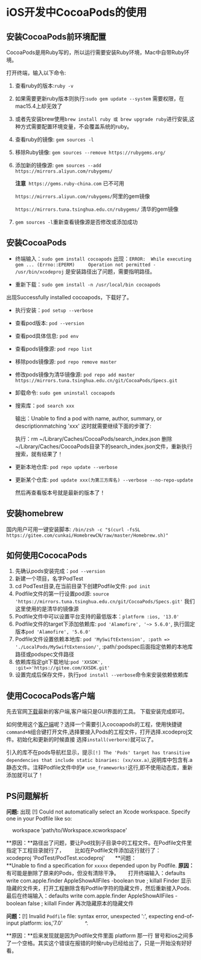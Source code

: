 # iOS开发中CocoaPods的使用

## 安装CocoaPods前环境配置

CocoaPods是用Ruby写的，所以运行需要安装Ruby环境，Mac中自带Ruby环境。

打开终端，输入以下命令:

1. 查看ruby的版本:`ruby -v`

2. 如果需要更新ruby版本则执行:`sudo gem update --system` 需要权限，在mac15.4上却无效了

3. 或者先安装brew使用`brew install ruby 或 brew upgrade ruby`进行安装,这种方式需要配置环境变量，不会覆盖系统的ruby。

4. 查看ruby的镜像: `gem sources -l`

5. 移除Ruby镜像: `gem sources --remove https://rubygems.org/`

6. 添加新的镜像源: `gem sources --add https://mirrors.aliyun.com/rubygems/` 

   **注意**` https://gems.ruby-china.com` 已不可用

    `https://mirrors.aliyun.com/rubygems/`阿里的gem镜像

   `https://mirrors.tuna.tsinghua.edu.cn/rubygems/` 清华的gem镜像

7. `gem sources -l`重新查看镜像源是否修改或添加成功

## 安装CocoaPods

* 终端输入：`sudo gem install cocoapods`
出现：`ERROR:  While executing gem ... (Errno::EPERM)     Operation not permitted - /usr/bin/xcodeproj` 是安装路径出了问题，需要指明路径。

* 重新下载：`sudo gem install -n /usr/local/bin cocoapods`

出现Successfully installed cocoapods，下载好了。

* 执行安装：`pod setup --verbose`
* 查看pod版本: `pod --version`
* 查看pod具体信息: `pod env`
* 查看pods镜像源: `pod repo list`
* 移除pods镜像源: `pod repo remove master`
* 修改pods镜像为清华镜像源: `pod repo add master https://mirrors.tuna.tsinghua.edu.cn/git/CocoaPods/Specs.git`
* 卸载命令: `sudo gem uninstall cocoapods`
* 搜索库：`pod search xxx`

	输出：Unable to find a pod with name, author, summary, or descriptionmatching 'xxx' 这时就需要继续下面的步骤了:
	
	执行：rm ~/Library/Caches/CocoaPods/search_index.json
	删除~/Library/Caches/CocoaPods目录下的search_index.json文件，重新执行搜索，就有结果了！

* 更新本地仓库: `pod repo update --verbose`
* 更新某个仓库: `pod update xxx(为第三方库名) --verbose --no-repo-update`
  
  然后再查看版本号就是最新的版本了！

## 安装homebrew

国内用户可用一键安装脚本:
`/bin/zsh -c "$(curl -fsSL https://gitee.com/cunkai/HomebrewCN/raw/master/Homebrew.sh)"`

## 如何使用CococaPods

1. 先确认pods安装完成：`pod --version`
2. 新建一个项目，名字PodTest
3. cd PodTest目录,在当前目录下创建Podfile文件: `pod init`
4. Podfile文件的第一行设置pod源: `source 'https://mirrors.tuna.tsinghua.edu.cn/git/CocoaPods/Specs.git'` 我们这里使用的是清华的镜像源
5. Podfile文件中可以设置平台支持的最低版本：`platform :ios, '13.0'`
6. Podfile文件的target下添加依赖库: `pod 'Alamofire', '~> 5.6.0'`, 执行固定版本`pod 'Alamofire', '5.6.0'`
7. Podfile文件设置依赖本地库: `pod 'MySwiftExtension', :path => './LocalPods/MySwiftExtension/'`, :path/:podspec后面指定依赖的本地库路径或podspec文件路径
8. 依赖库指定git下载地址:`pod 'XXSDK', :git=>'https://gitee.com/XXSDK.git'`
9. 设置完成后保存文件，执行`pod install --verbose`命令来安装依赖依赖库

## 使用CococaPods客户端
先去官网[下载](https://cocoapods.org/app)最新的客户端,客户端只是GUI界面的工具。 下载安装完成即可。

如何使用这个[客户端](https://cocoapods.org/app)呢？选择一个需要引入cocoapods的工程，使用快捷键`command+N`组合键打开文件,选择要接入Pods的工程文件，打开选择.xcodeproj文件。初始化和更新的时候直接 选择`install(verbore)`就可以了。

引入的库不在pods导航栏显示，提示`[!] The 'Pods' target has transitive dependencies that include static binaries: (xx/xxx.a)`,说明库中包含有.a静态文件。注释Podfile文件中的`# use_frameworks!`这行,即不使用动态库，重新添加就可以了！

## PS问题解析

**问题:** 出现 [!] Could not automatically select an Xcode workspace. Specify one in your Podfile like so:

    workspace 'path/to/Workspace.xcworkspace'

**原因：**路径出了问题，要让Pod找到子目录中的工程文件。在Podfile文件里指定下工程目录就行了，
      比如在Podfile文件添加这行就行了：xcodeproj 'PodTest/PodTest.xcodeproj'
      
**问题：**Unable to find a specification for `xxxxx` depended upon by Podfile.
**原因：** 有可能是删除了原来的Pods，但没有清除干净。
     打开终端输入：defaults write com.apple.finder AppleShowAllFiles -boolean true ; killall Finder
显示隐藏的文件夹，打开工程删除含有Podfile字符的隐藏文件，然后重新接入Pods.
最后在终端输入：defaults write com.apple.finder AppleShowAllFiles -boolean false ; killall Finder
再次隐藏原本的隐藏文件

**问题：**[!] Invalid `Podfile` file: syntax error, unexpected ':', expecting end-of-input platform: ios,'7.0'
              ^.

**原因：**后来发现就是因为Podfile文件里面 platform 那一行 冒号和ios之间多了一个空格。其实这个错误在报错的时候ruby已经给出了，只是一开始没有好好看。

